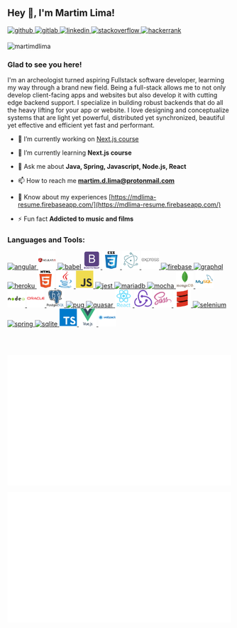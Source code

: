 ## Hey 👋, I'm Martim Lima!  
  

<a href="https://github.com/martimdLima" target="_blank">
<img src=https://img.shields.io/badge/github-%2324292e.svg?&style=for-the-badge&logo=github&logoColor=white alt=github style="margin-bottom: 5px;" />
</a>
<a href="https://gitlab.com/mdLima0" target="_blank">
<img src=https://img.shields.io/badge/gitlab-FCA121.svg?&style=for-the-badge&logo=gitlab&logoColor=white alt=gitlab style="margin-bottom: 5px;" />
</a>
<a href="https://linkedin.com/in/martimdlima" target="_blank">
<img src=https://img.shields.io/badge/linkedin-%231E77B5.svg?&style=for-the-badge&logo=linkedin&logoColor=white alt=linkedin style="margin-bottom: 5px;" />
</a>
<a href="https://stackoverflow.com/users/mdlima" target="_blank">
<img src=https://img.shields.io/badge/stackoverflow-%23F28032.svg?&style=for-the-badge&logo=stackoverflow&logoColor=white alt=stackoverflow style="margin-bottom: 5px;" />
</a>
<a href="https://www.hackerrank.com/martim_d_lima" target="_blank">
<img src=https://img.shields.io/badge/hackerrank-%1BA94C.svg?&style=for-the-badge&logo=hackerrank&logoColor=white alt=hackerrank style="margin-bottom: 5px;" />
</a>
<p align="left"> <img src="https://komarev.com/ghpvc/?username=martimdlima&label=Profile%20views&color=0e75b6&style=flat" alt="martimdlima" /> </p>



### Glad to see you here!  
I'm an archeologist turned aspiring Fullstack software developer, learming my way through a brand new field. 
Being a full-stack allows me to not only develop client-facing apps and websites but also develop it with cutting edge backend support.
I specialize in building robust backends that do all the heavy lifting for your app or website. I love designing and conceptualize systems that are light yet powerful, distributed yet synchronized, beautiful yet effective and efficient yet fast and performant.  



- 🔭 I’m currently working on [Next.js course](https://github.com/martimdLima/Nextjs-and-React---The-Complete-Guide)

- 🌱 I’m currently learning **Next.js course**

<!--- 👨‍💻 All of my projects are available at [https://github.com/martimdLima](https://github.com/martimdLima)-->

- 💬 Ask me about **Java, Spring, Javascript, Node.js, React**

- 📫 How to reach me **martim.d.lima@protonmail.com**

- 📄 Know about my experiences [https://mdlima-resume.firebaseapp.com/](https://mdlima-resume.firebaseapp.com/)

- ⚡ Fun fact **Addicted to music and films**

<!--<h3 align="left">Connect with me:</h3>
<p align="left">
<a href="https://linkedin.com/in/https://www.linkedin.com/in/martimdlima" target="blank"><img align="center" src="https://cdn.jsdelivr.net/npm/simple-icons@3.0.1/icons/linkedin.svg" alt="https://www.linkedin.com/in/martimdlima" height="30" width="40" /></a>
<a href="https://stackoverflow.com/users/mdlima" target="blank"><img align="center" src="https://cdn.jsdelivr.net/npm/simple-icons@3.0.1/icons/stackoverflow.svg" alt="mdlima" height="30" width="40" /></a>
<a href="https://www.hackerrank.com/martim_d_lima" target="blank"><img align="center" src="https://cdn.jsdelivr.net/npm/simple-icons@3.0.1/icons/hackerrank.svg" alt="martim_d_lima" height="30" width="40" /></a>
</p>-->

<h3 align="left">Languages and Tools:</h3>
<p align="left"> <a href="https://angular.io" target="_blank"> <img src="https://angular.io/assets/images/logos/angular/angular.svg" alt="angular" width="40" height="40"/> </a> <a href="https://angular.io" target="_blank"> <img src="https://raw.githubusercontent.com/devicons/devicon/master/icons/angularjs/angularjs-original-wordmark.svg" alt="angularjs" width="40" height="40"/> </a> <a href="https://babeljs.io/" target="_blank"> <img src="https://www.vectorlogo.zone/logos/babeljs/babeljs-icon.svg" alt="babel" width="40" height="40"/> </a> <a href="https://getbootstrap.com" target="_blank"> <img src="https://raw.githubusercontent.com/devicons/devicon/master/icons/bootstrap/bootstrap-plain-wordmark.svg" alt="bootstrap" width="40" height="40"/> </a> <a href="https://www.w3schools.com/css/" target="_blank"> <img src="https://raw.githubusercontent.com/devicons/devicon/master/icons/css3/css3-original-wordmark.svg" alt="css3" width="40" height="40"/> </a> <a href="https://www.electronjs.org" target="_blank"> <img src="https://raw.githubusercontent.com/devicons/devicon/master/icons/electron/electron-original.svg" alt="electron" width="40" height="40"/> </a> <a href="https://expressjs.com" target="_blank"> <img src="https://raw.githubusercontent.com/devicons/devicon/master/icons/express/express-original-wordmark.svg" alt="express" width="40" height="40"/> </a> <a href="https://firebase.google.com/" target="_blank"> <img src="https://www.vectorlogo.zone/logos/firebase/firebase-icon.svg" alt="firebase" width="40" height="40"/> </a> <a href="https://graphql.org" target="_blank"> <img src="https://www.vectorlogo.zone/logos/graphql/graphql-icon.svg" alt="graphql" width="40" height="40"/> </a> <a href="https://heroku.com" target="_blank"> <img src="https://www.vectorlogo.zone/logos/heroku/heroku-icon.svg" alt="heroku" width="40" height="40"/> </a> <a href="https://www.w3.org/html/" target="_blank"> <img src="https://raw.githubusercontent.com/devicons/devicon/master/icons/html5/html5-original-wordmark.svg" alt="html5" width="40" height="40"/> </a> <a href="https://www.java.com" target="_blank"> <img src="https://raw.githubusercontent.com/devicons/devicon/master/icons/java/java-original.svg" alt="java" width="40" height="40"/> </a> <a href="https://developer.mozilla.org/en-US/docs/Web/JavaScript" target="_blank"> <img src="https://raw.githubusercontent.com/devicons/devicon/master/icons/javascript/javascript-original.svg" alt="javascript" width="40" height="40"/> </a> <a href="https://jestjs.io" target="_blank"> <img src="https://www.vectorlogo.zone/logos/jestjsio/jestjsio-icon.svg" alt="jest" width="40" height="40"/> </a> <a href="https://mariadb.org/" target="_blank"> <img src="https://www.vectorlogo.zone/logos/mariadb/mariadb-icon.svg" alt="mariadb" width="40" height="40"/> </a> <a href="https://mochajs.org" target="_blank"> <img src="https://www.vectorlogo.zone/logos/mochajs/mochajs-icon.svg" alt="mocha" width="40" height="40"/> </a> <a href="https://www.mongodb.com/" target="_blank"> <img src="https://raw.githubusercontent.com/devicons/devicon/master/icons/mongodb/mongodb-original-wordmark.svg" alt="mongodb" width="40" height="40"/> </a> <a href="https://www.mysql.com/" target="_blank"> <img src="https://raw.githubusercontent.com/devicons/devicon/master/icons/mysql/mysql-original-wordmark.svg" alt="mysql" width="40" height="40"/> </a> <a href="https://nodejs.org" target="_blank"> <img src="https://raw.githubusercontent.com/devicons/devicon/master/icons/nodejs/nodejs-original-wordmark.svg" alt="nodejs" width="40" height="40"/> </a> <a href="https://www.oracle.com/" target="_blank"> <img src="https://raw.githubusercontent.com/devicons/devicon/master/icons/oracle/oracle-original.svg" alt="oracle" width="40" height="40"/> </a> <a href="https://www.postgresql.org" target="_blank"> <img src="https://raw.githubusercontent.com/devicons/devicon/master/icons/postgresql/postgresql-original-wordmark.svg" alt="postgresql" width="40" height="40"/> </a> <a href="https://pugjs.org" target="_blank"> <img src="https://cdn.worldvectorlogo.com/logos/pug.svg" alt="pug" width="40" height="40"/> </a> <a href="https://quasar.dev/" target="_blank"> <img src="https://cdn.quasar.dev/logo/svg/quasar-logo.svg" alt="quasar" width="40" height="40"/> </a> <a href="https://reactjs.org/" target="_blank"> <img src="https://raw.githubusercontent.com/devicons/devicon/master/icons/react/react-original-wordmark.svg" alt="react" width="40" height="40"/> </a> <a href="https://redux.js.org" target="_blank"> <img src="https://raw.githubusercontent.com/devicons/devicon/master/icons/redux/redux-original.svg" alt="redux" width="40" height="40"/> </a> <a href="https://sass-lang.com" target="_blank"> <img src="https://raw.githubusercontent.com/devicons/devicon/master/icons/sass/sass-original.svg" alt="sass" width="40" height="40"/> </a> <a href="https://www.scala-lang.org" target="_blank"> <img src="https://raw.githubusercontent.com/devicons/devicon/master/icons/scala/scala-original.svg" alt="scala" width="40" height="40"/> </a> <a href="https://www.selenium.dev" target="_blank"> <img src="https://raw.githubusercontent.com/detain/svg-logos/780f25886640cef088af994181646db2f6b1a3f8/svg/selenium-logo.svg" alt="selenium" width="40" height="40"/> </a> <a href="https://spring.io/" target="_blank"> <img src="https://www.vectorlogo.zone/logos/springio/springio-icon.svg" alt="spring" width="40" height="40"/> </a> <a href="https://www.sqlite.org/" target="_blank"> <img src="https://www.vectorlogo.zone/logos/sqlite/sqlite-icon.svg" alt="sqlite" width="40" height="40"/> </a> <a href="https://www.typescriptlang.org/" target="_blank"> <img src="https://raw.githubusercontent.com/devicons/devicon/master/icons/typescript/typescript-original.svg" alt="typescript" width="40" height="40"/> </a> <a href="https://vuejs.org/" target="_blank"> <img src="https://raw.githubusercontent.com/devicons/devicon/master/icons/vuejs/vuejs-original-wordmark.svg" alt="vuejs" width="40" height="40"/> </a> <a href="https://webpack.js.org" target="_blank"> <img src="https://raw.githubusercontent.com/devicons/devicon/d00d0969292a6569d45b06d3f350f463a0107b0d/icons/webpack/webpack-original-wordmark.svg" alt="webpack" width="40" height="40"/> </a> </p>


<!--<p><img align="left" src="https://github-readme-stats.vercel.app/api/top-langs?username=martimdlima&show_icons=true&locale=en&layout=compact" alt="martimdlima" /></p>-->

<!--<p>&nbsp;<img align="center" src="https://github-readme-stats.vercel.app/api?username=martimdlima&show_icons=true&locale=en" alt="martimdlima" /></p>-->

<!--<p><img align="center" src="https://github-readme-streak-stats.herokuapp.com/?user=martimdlima&" alt="martimdlima" /></p>-->


<!--### :zap: Recent Activity-->

<!--START_SECTION:activity-->


<br><br>


<div>
<p><img style="float: right; margin: 0px 0px 15px 15px;" src="https://raw.githubusercontent.com/martimdLima/github-stats/e362345058f9a2a0b201c7d46b1609f0721951c5/generated/languages.svg" alt="martimdlima" />
<img style="float: right; margin: 0px 0px 15px 15px;" src="https://raw.githubusercontent.com/martimdLima/github-stats/e362345058f9a2a0b201c7d46b1609f0721951c5/generated/overview.svg" alt="martimdlima" /></p>
</div>

<!--<div>
  <p>
    <img style="float: right; margin: 0px 0px 15px 15px;" src="https://github-readme-stats-fmu8ozvbo-martimdlima.vercel.app/api?username=martimdLima&count_private=true&include_all_commits&show_icons=true&theme=vue-dark" alt="martimdlima"/>
     <img style="float: right; margin: 0px 0px 15px 15px;" height="195px" src="https://github-readme-stats-fmu8ozvbo-martimdlima.vercel.app/api/top-langs/?username=martimdLima&langs_count=10&layout=compact&theme=vue-dark" alt="martimdlima" />
  </p>
</div>-->
